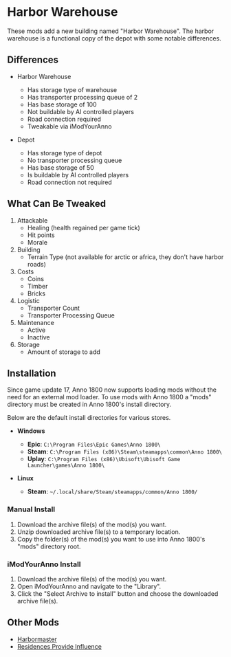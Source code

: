 # Harbor Warehouse

These mods add a new building named "Harbor Warehouse". The harbor warehouse is a functional copy of the depot with some notable differences.

## Differences

- Harbor Warehouse
  - Has storage type of warehouse
  - Has transporter processing queue of 2
  - Has base storage of 100
  - Not buildable by AI controlled players
  - Road connection required
  - Tweakable via iModYourAnno

- Depot
  - Has storage type of depot
  - No transporter processing queue
  - Has base storage of 50
  - Is buildable by AI controlled players
  - Road connection not required

## What Can Be Tweaked

1. Attackable
   - Healing (health regained per game tick)
   - Hit points
   - Morale
2. Building
   - Terrain Type (not available for arctic or africa, they don't have harbor roads)
3. Costs
   - Coins
   - Timber
   - Bricks
4. Logistic
   - Transporter Count
   - Transporter Processing Queue
5. Maintenance
   - Active
   - Inactive
6. Storage
   - Amount of storage to add

## Installation

Since game update 17, Anno 1800 now supports loading mods without the need for an external mod loader. To use mods with Anno 1800 a "mods" directory must be created in Anno 1800's install directory.

Below are the default install directories for various stores.

- **Windows**
  - **Epic**: `C:\Program Files\Epic Games\Anno 1800\`
  - **Steam**: `C:\Program Files (x86)\Steam\steamapps\common\Anno 1800\`
  - **Uplay**: `C:\Program Files (x86)\Ubisoft\Ubisoft Game Launcher\games\Anno 1800\`

- **Linux**
  - **Steam**: `~/.local/share/Steam/steamapps/common/Anno 1800/`

### Manual Install

1. Download the archive file(s) of the mod(s) you want.
2. Unzip downloaded archive file(s) to a temporary location.
3. Copy the folder(s) of the mod(s) you want to use into Anno 1800's "mods" directory root.

### iModYourAnno Install

1. Download the archive file(s) of the mod(s) you want.
2. Open iModYourAnno and navigate to the "Library".
3. Click the "Select Archive to install" button and choose the downloaded archive file(s).

## Other Mods

- [Harbormaster](https://github.com/adjagu/harbormaster)
- [Residences Provide Influence](https://github.com/adjagu/residences-provide-influence)
